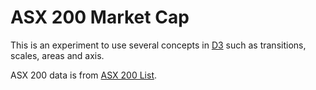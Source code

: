 # ASX 200 Market Cap

This is an experiment to use several concepts in [D3](https://d3js.org) such as transitions, scales, areas and axis.

ASX 200 data is from <a href="http://www.asx200list.com">ASX 200 List</a>.